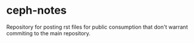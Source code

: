 # ceph-notes

Repository for posting rst files for public consumption that don't warrant commiting to the main repository.

